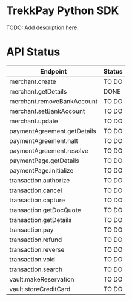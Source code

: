 # TrekkPay Python SDK

TODO: Add description here.

# API Status

| Endpoint                    | Status       |
|-----------------------------|--------------|
| merchant.create             | TO DO        |
| merchant.getDetails         | DONE         |
| merchant.removeBankAccount  | TO DO        |
| merchant.setBankAccount     | TO DO        |
| merchant.update             | TO DO        |
| paymentAgreement.getDetails | TO DO        |
| paymentAgreement.halt       | TO DO        |
| paymentAgreement.resolve    | TO DO        |
| paymentPage.getDetails      | TO DO        |
| paymentPage.initialize      | TO DO        |
| transaction.authorize       | TO DO        |
| transaction.cancel          | TO DO        |
| transaction.capture         | TO DO        |
| transaction.getDocQuote     | TO DO        |
| transaction.getDetails      | TO DO        |
| transaction.pay             | TO DO        |
| transaction.refund          | TO DO        |
| transaction.reverse         | TO DO        |
| transaction.void            | TO DO        |
| transaction.search          | TO DO        |
| vault.makeReservation       | TO DO        |
| vault.storeCreditCard       | TO DO        |
